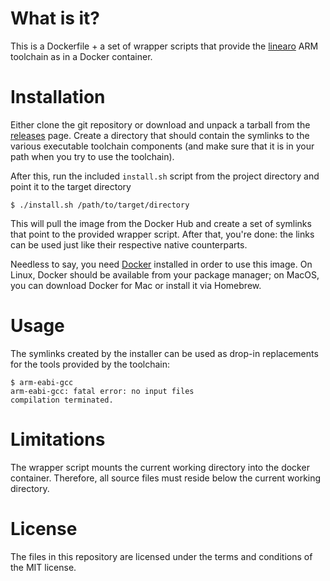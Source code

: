 # What is it?

This is a Dockerfile + a set of wrapper scripts that provide the
[linearo](https://www.linaro.org/) ARM toolchain as in a Docker container.

# Installation

Either clone the git repository or download and unpack a tarball from
the [releases](https://github.com/DirtyHairy/docker-linearo/releases) page.
Create a directory that should contain the symlinks to the various executable
toolchain components (and make sure that it is in your path when you try to
use the toolchain).

After this, run the included `install.sh` script from the project directory
and point it to the target directory

    $ ./install.sh /path/to/target/directory

This will pull the image from the Docker Hub and create a set of symlinks
that point to the provided wrapper script. After that, you're done: the
links can be used just like their respective native counterparts.

Needless to say, you need [Docker](https://www.docker.com/) installed in order
to use this image. On Linux, Docker should be available from your package
manager; on MacOS, you can download Docker for Mac or install it via Homebrew.

# Usage

The symlinks created by the installer can be used as drop-in replacements for
the tools provided by the toolchain:

    $ arm-eabi-gcc
    arm-eabi-gcc: fatal error: no input files
    compilation terminated.

# Limitations

The wrapper script mounts the current working directory into the docker
container. Therefore, all source files must reside below the current working
directory.

# License

The files in this repository are licensed under the terms and conditions of
the MIT license.
